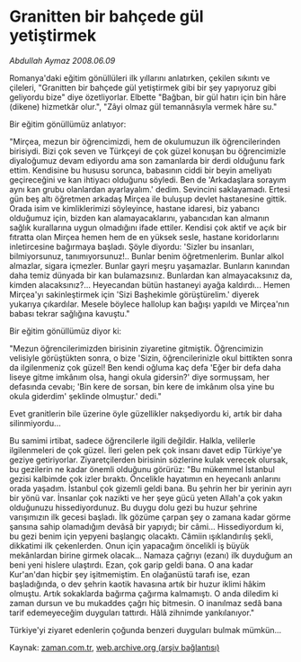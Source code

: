 # Granitten bir bahçede  gül yetiştirmek

*Abdullah Aymaz 2008.06.09*

<tr><td class="metin" colspan="2" style="padding-top: 20px; padding-left: 5px; padding-right: 10px;">Romanya'daki eğitim gönüllüleri ilk yıllarını anlatırken, çekilen sıkıntı ve çileleri, "Granitten bir bahçede gül yetiştirmek gibi bir şey yapıyoruz gibi geliyordu bize" diye özetliyorlar. Elbette "Bağban, bir gül hatırı için bin hâre (dikene) hizmetkâr olur.", "Zâyi olmaz gül temannâsıyla vermek hâre su."</td></tr><tr><td class="metin" colspan="2" style="padding-top: 20px; padding-left: 5px; padding-right: 10px;"><p> Bir eğitim gönüllümüz anlatıyor:
<p> "Mirçea, mezun bir öğrencimizdi, hem de okulumuzun ilk öğrencilerinden birisiydi. Bizi çok seven ve Türkçeyi de çok güzel konuşan bu öğrencimizle diyaloğumuz devam ediyordu ama son zamanlarda bir derdi olduğunu fark ettim. Kendisine bu hususu sorunca, babasının ciddi bir beyin ameliyatı geçireceğini ve kan ihtiyacı olduğunu söyledi. Ben de 'Arkadaşlara sorayım aynı kan grubu olanlardan ayarlayalım.' dedim. Sevincini saklayamadı. Ertesi gün beş altı öğretmen arkadaş Mirçea ile buluşup devlet hastanesine gittik. Orada isim ve kimliklerimizi söyleyince, hastane idaresi, biz yabancı olduğumuz için, bizden kan alamayacaklarını, yabancıdan kan almanın sağlık kurallarına uygun olmadığını ifade ettiler. Kendisi çok aktif ve açık bir fıtratta olan Mirçea hemen hem de en yüksek sesle, hastane koridorlarını inletircesine bağırmaya başladı. Şöyle diyordu: 'Sizler bu insanları, bilmiyorsunuz, tanımıyorsunuz!.. Bunlar benim öğretmenlerim. Bunlar alkol almazlar, sigara içmezler. Bunlar gayri meşru yaşamazlar. Bunların kanından daha temiz dünyada bir kan bulamazsınız. Bunlardan kan almayacaksınız da, kimden alacaksınız?... Heyecandan bütün hastaneyi ayağa kaldırdı... Hemen Mirçea'yı sakinleştirmek için 'Sizi Başhekimle görüştürelim.' diyerek yukarıya çıkardılar. Mesele böylece hallolup kan bağışı yapıldı ve Mirçea'nın babası tekrar sağlığına kavuştu."
<p> Bir eğitim gönüllümüz diyor ki: 
<p> "Mezun öğrencilerimizden birisinin ziyaretine gitmiştik. Öğrencimizin velisiyle görüştükten sonra, o bize 'Sizin, öğrencilerinizle okul bittikten sonra da ilgilenmeniz çok güzel! Ben kendi oğluma kaç defa 'Eğer bir defa daha liseye gitme imkânım olsa, hangi okula gidersin?' diye sormuşsam, her defasında cevabı; 'Bin kere de sorsan, bin kere de imkânım olsa yine bu okula giderdim' şeklinde olmuştur.' dedi." 
<p> Evet granitlerin bile üzerine öyle güzellikler nakşediyordu ki, artık bir daha silinmiyordu...
<p> Bu samimi irtibat, sadece öğrencilerle ilgili değildir. Halkla, velilerle ilgilenmeleri de çok güzel. İleri gelen pek çok insanı davet edip Türkiye'ye geziye getiriyorlar. Ziyaretçilerden birisinin sözlerine kulak verecek olursak, bu gezilerin ne kadar önemli olduğunu görürüz: "Bu mükemmel İstanbul gezisi kalbimde çok izler bıraktı. Öncelikle hayatımın en heyecanlı anlarını orada yaşadım. İstanbul çok gizemli geldi bana. Bu şehrin her bir yerinin ayrı bir yönü var. İnsanlar çok nazikti ve her şeye gücü yeten Allah'a çok yakın olduğunuzu hissediyordunuz. Bu duygu dolu gezi bu huzur şehrine varışımızın ilk gecesi başladı. İlk gözüme çarpan şey o zamana kadar görme şansına sahip olamadığım devâsâ bir yapıydı; bir câmi... Hissediyordum ki, bu gezi benim için yepyeni başlangıç olacaktı. Câmiin ışıklandırılış şekli, dikkatimi ilk çekenlerden. Onun için yapacağım öncelikli iş büyük mekânlardan birine girmek olacak... Namaza çağrıyı (ezanı) ilk duyduğum an beni yeni hislere ulaştırdı. Ezan, çok garip geldi bana. O ana kadar Kur'an'dan hiçbir şey işitmemiştim. En olağanüstü tarafı ise, ezan başladığında, o dev şehrin kaotik havasına artık bir huzur iklimi hâkim olmuştu. Artık sokaklarda bağırma çağırma kalmamıştı. O anda diledim ki zaman dursun ve bu mukaddes çağrı hiç bitmesin. O inanılmaz sedâ bana tarif edemeyeceğim duyguları tattırdı. Hâlâ zihnimde yankılanıyor."
<p> Türkiye'yi ziyaret edenlerin çoğunda benzeri duyguları bulmak mümkün... <br/></p></p></p></p></p></p></p></td></tr>

Kaynak: [zaman.com.tr](http://zaman.com.tr/yazar.do?yazino=699749), [web.archive.org (arşiv bağlantısı)](http://web.archive.org/web/20080715052112/http://www.zaman.com.tr:80/yazar.do?yazino=699749)
